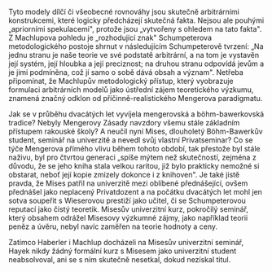 Tyto modely dílčí či všeobecné rovnováhy jsou skutečně arbitrárními konstrukcemi, které logicky předcházejí skutečná fakta. Nejsou ale pouhými „apriorními spekulacemi", protože jsou „vytvořeny s ohledem na tato fakta". Z Machlupova pohledu je „rozhodující znak" Schumpeterova metodologického postoje shrnut v následujícím Schumpeterově tvrzení: „Na jednu stranu je naše teorie ve své podstatě arbitrární, a na tom je vystavěn její systém, její hloubka a její preciznost; na druhou stranu odpovídá jevům a je jimi podmíněna, což jí samo o sobě dává obsah a význam". Netřeba připomínat, že Machlupův metodologický přístup, který vyobrazuje formulaci arbitrárních modelů jako ústřední zájem teoretického výzkumu, znamená značný odklon od příčinně-realistického Mengerova paradigmatu.

Jak se v průběhu dvacátých let vyvíjela mengerovská a böhm-bawerkovská tradice? Nebyly Mengerovy Zásady navzdory všemu stále základním přístupem rakouské školy? A neučil nyní Mises, dlouholetý Böhm-Bawerkův student, seminář na univerzitě a nevedl svůj vlastní Privatseminar? Co se týče Mengerova přímého vlivu během tohoto období, tak přestože byl stále naživu, byl pro čtvrtou generaci „spíše mýtem než skutečností, zejména z důvodu, že se jeho kniha stala velkou raritou, již bylo prakticky nemožné si obstarat, neboť její kopie zmizely dokonce i z knihoven". Je také jistě pravda, že Mises patřil na univerzitě mezi oblíbené přednášející, ovšem přednášel jako neplacený Privatdozent a na počátku dvacátých let mohl jen sotva soupeřit s Wieserovou prestiží jako učitel, či se Schumpeterovou reputací jako čistý teoretik. Misesův univerzitní kurz, pokročilý seminář, který obsahem odrážel Misesovy výzkumné zájmy, jako například teorii peněz a úvěru, nebyl navíc zaměřen na teorie hodnoty a ceny.

Zatímco Haberler i Machlup docházeli na Misesův univerzitní seminář, Hayek nikdy žádný formální kurz s Misesem jako univerzitní student neabsolvoval, ani se s ním skutečně nesetkal, dokud nezískal titul.